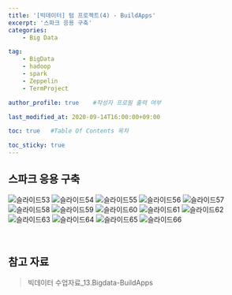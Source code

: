 ```yaml
---
title: '[빅데이터] 텀 프로젝트(4) - BuildApps' 
excerpt: '스파크 응용 구축'
categories:
    - Big Data

tag:
    - BigData
    - hadoop
    - spark
    - Zeppelin
    - TermProject

author_profile: true    #작성자 프로필 출력 여부

last_modified_at: 2020-09-14T16:00:00+09:00

toc: true   #Table Of Contents 목차 

toc_sticky: true
---
```


## 스파크 응용 구축

![슬라이드53](https://user-images.githubusercontent.com/47733530/93053696-2f300600-f6a3-11ea-9aea-27a3f401da3a.PNG)
![슬라이드54](https://user-images.githubusercontent.com/47733530/93053699-30613300-f6a3-11ea-94dc-dc31b5b2fb8b.PNG)
![슬라이드55](https://user-images.githubusercontent.com/47733530/93053701-30f9c980-f6a3-11ea-8311-51ecf754cdde.PNG)
![슬라이드56](https://user-images.githubusercontent.com/47733530/93053702-30f9c980-f6a3-11ea-937c-ec190ee573b4.PNG)
![슬라이드57](https://user-images.githubusercontent.com/47733530/93053703-31926000-f6a3-11ea-9d84-cbadc8e8e7fd.PNG)
![슬라이드58](https://user-images.githubusercontent.com/47733530/93053704-31926000-f6a3-11ea-9489-878ec9d9cd7f.PNG)
![슬라이드59](https://user-images.githubusercontent.com/47733530/93053705-322af680-f6a3-11ea-83ca-75884bb595ea.PNG)
![슬라이드60](https://user-images.githubusercontent.com/47733530/93053709-322af680-f6a3-11ea-99ec-003a2009574e.PNG)
![슬라이드61](https://user-images.githubusercontent.com/47733530/93053711-32c38d00-f6a3-11ea-8ba3-0be4a41b2102.PNG)
![슬라이드62](https://user-images.githubusercontent.com/47733530/93053713-32c38d00-f6a3-11ea-89cb-07a8c02d3307.PNG)
![슬라이드63](https://user-images.githubusercontent.com/47733530/93053714-335c2380-f6a3-11ea-8adf-91b130e7fb43.PNG)
![슬라이드64](https://user-images.githubusercontent.com/47733530/93053716-335c2380-f6a3-11ea-8683-ce566bec38af.PNG)
![슬라이드65](https://user-images.githubusercontent.com/47733530/93053719-33f4ba00-f6a3-11ea-87de-6ccdce5cdc86.PNG)
![슬라이드66](https://user-images.githubusercontent.com/47733530/93053720-33f4ba00-f6a3-11ea-88f2-ac904a9a84ac.PNG)


<br>

## 참고 자료
> 빅데이터 수업자료_13.Bigdata-BuildApps